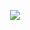 <p align="center">
    <a href="https://github.com/celerityXD">
        <img src="https://lanyard-profile-readme.vercel.app/api/981958587817525249?bg=0d1117&borderRadius=0"/>
    </a>
</p>
